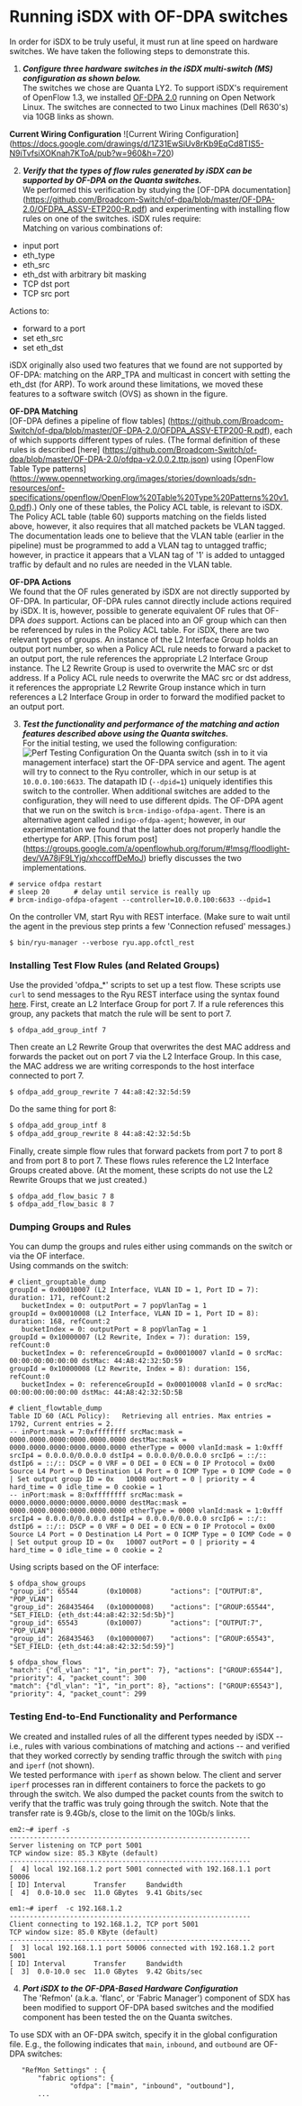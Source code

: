 # Running iSDX with OF-DPA switches

In order for iSDX to be truly useful, it must run at line speed on hardware switches.  We
have taken the following steps to demonstrate this.

1. **_Configure three hardware switches in the iSDX multi-switch (MS) configuration as shown
below._**   
The switches we chose are Quanta LY2.  To support iSDX's requirement of OpenFlow
1.3, we installed
[OF-DPA 2.0](http://lumanetworks.github.io/of-dpa/doc/html/d8/dd0/OFDPA_OVERVIEW.html)
running on Open Network Linux.  The switches are connected to
two Linux machines (Dell R630's) via 10GB links as shown.  

 **Current Wiring Configuration**
![Current Wiring Configuration]
(https://docs.google.com/drawings/d/1Z31EwSiUv8rKb9EqCd8TIS5-N9iTvfsiXOKnah7KToA/pub?w=960&h=720)  
 
2. **_Verify that the types of flow rules generated by iSDX can be supported by OF-DPA on the
Quanta switches._**   
We performed this verification by studying the [OF-DPA documentation]
(https://github.com/Broadcom-Switch/of-dpa/blob/master/OF-DPA-2.0/OFDPA_ASSV-ETP200-R.pdf)
and experimenting with installing flow rules on one of the switches.  iSDX rules require:  
Matching on various combinations of:
 * input port
 * eth_type
 * eth_src
 * eth_dst with arbitrary bit masking
 * TCP dst port
 * TCP src port  

 Actions to:
 * forward to a port
 * set eth_src
 * set eth_dst  

 iSDX originally also used two features that we found are not supported by OF-DPA:
 matching on the ARP_TPA and multicast in concert with setting the eth_dst (for ARP).  To
 work around these limitations, we moved these features to a software switch (OVS) as shown
 in the figure.  

 **OF-DPA Matching**  
 [OF-DPA defines a pipeline of flow tables]
 (https://github.com/Broadcom-Switch/of-dpa/blob/master/OF-DPA-2.0/OFDPA_ASSV-ETP200-R.pdf),
 each of which supports different types of 
 rules.
 (The formal definition of these rules is described [here]
 (https://github.com/Broadcom-Switch/of-dpa/blob/master/OF-DPA-2.0/ofdpa-v2.0.0.2.ttp.json)
 using [OpenFlow Table Type patterns]
 (https://www.opennetworking.org/images/stories/downloads/sdn-resources/onf-specifications/openflow/OpenFlow%20Table%20Type%20Patterns%20v1.0.pdf).)
 Only one of these tables, the Policy ACL table, is relevant to iSDX.  The Policy
 ACL table (table 60) supports matching on the fields listed above, however, it also
 requires that
 all matched packets be VLAN tagged.  The documentation leads one to believe that the VLAN
 table (earlier in the pipeline) must be programmed to add a VLAN tag to untagged traffic;
 however, in practice it appears that a VLAN tag of '1' is added to untagged traffic by
 default and no rules are needed in the VLAN table.

 **OF-DPA Actions**  
 We found that the OF rules generated by iSDX are not directly supported by OF-DPA.  In
 particular, OF-DPA rules cannot directly include actions required by iSDX.
 It is, however, possible to generate equivalent OF rules that OF-DPA *does* support.
 Actions can be placed into an OF group which can then be referenced by rules in the
 Policy ACL table.  For iSDX, there are two relevant types of groups.  An instance of the
 L2 Interface Group holds an output port number, so when a Policy ACL rule needs to
 forward a packet to an output port, the rule references the appropriate L2 Interface
 Group instance.  The L2 Rewrite Group is used to overwrite the MAC src or dst address.
 If a Policy ACL rule needs to overwrite the MAC src or dst address, it references the
 appropriate L2 Rewrite Group instance which in turn references a L2 Interface Group in
 order to forward the modified packet to an output port.

3. **_Test the functionality and performance of the matching and action features described
above using the Quanta switches._**  
For the initial testing, we used the following configuration: 
![Perf Testing
Configuration](https://docs.google.com/drawings/d/1QHrcgNcjwR5H5EvDLtqaz93rxjewIARrKszlBA7NkNo/pub?w=960&h=720)
On the Quanta switch (ssh in to it via management interface) start the OF-DPA service and
agent.  The agent will try to connect to the Ryu controller, which in our setup is at
`10.0.0.100:6633`.  The datapath ID (`--dpid=1`) uniquely identifies this switch to the controller.  When additional switches are added to the configuration, they will need to use different dpids.
The OF-DPA agent that we run on the switch is `brcm-indigo-ofdpa-agent`.
There is an alternative agent called `indigo-ofdpa-agent`; however, in our experimentation we
found that the latter does not properly handle the ethertype for ARP.
[This forum post]
(https://groups.google.com/a/openflowhub.org/forum/#!msg/floodlight-dev/VA78jF9LYjg/xhccoffDeMoJ)
 briefly discusses the two implementations.
 ````
 # service ofdpa restart
 # sleep 20 	 # delay until service is really up
 # brcm-indigo-ofdpa-ofagent --controller=10.0.0.100:6633 --dpid=1
 ````
On the controller VM, start Ryu with REST interface.  (Make sure to wait until the agent
in the previous step prints a few 'Connection refused' messages.)
 ````
 $ bin/ryu-manager --verbose ryu.app.ofctl_rest
 ````
### Installing Test Flow Rules (and Related Groups)
Use the provided 'ofdpa_*' scripts to set up a test flow.  These scripts use `curl` to send messages
to the Ryu REST interface using the syntax found
[here](http://ryu.readthedocs.org/en/latest/app/ofctl_rest.html).
First, create an L2 Interface Group for port 7.  If a rule references this group, any
packets that match the rule will be sent to port 7.
 ````
 $ ofdpa_add_group_intf 7
 ````
Then create an L2 Rewrite Group that overwrites the dest MAC address and forwards the
packet out on port 7 via the L2 Interface Group.  In this case, the MAC address we are
writing corresponds to the host interface connected to port 7.
 ````
 $ ofdpa_add_group_rewrite 7 44:a8:42:32:5d:59
 ````
Do the same thing for port 8:
 ````bash
 $ ofdpa_add_group_intf 8
 $ ofdpa_add_group_rewrite 8 44:a8:42:32:5d:5b
 ````
Finally, create simple flow rules that forward packets from port 7 to port 8 and from port 8 to
port 7.  These flows rules reference the L2 Interface Groups created above.  (At the moment,
these scripts do not use the L2 Rewrite Groups that we just created.)
 ````
 $ ofdpa_add_flow_basic 7 8
 $ ofdpa_add_flow_basic 8 7
 ````
### Dumping Groups and Rules
You can dump the groups and rules either using commands on the switch or via the OF interface.  
Using commands on the switch:
 ````
 # client_grouptable_dump
 groupId = 0x00010007 (L2 Interface, VLAN ID = 1, Port ID = 7): duration: 171, refCount:2
    bucketIndex = 0: outputPort = 7 popVlanTag = 1 
 groupId = 0x00010008 (L2 Interface, VLAN ID = 1, Port ID = 8): duration: 168, refCount:2
	bucketIndex = 0: outputPort = 8 popVlanTag = 1 
 groupId = 0x10000007 (L2 Rewrite, Index = 7): duration: 159, refCount:0
	bucketIndex = 0: referenceGroupId = 0x00010007 vlanId = 0 srcMac: 00:00:00:00:00:00 dstMac: 44:A8:42:32:5D:59 
 groupId = 0x10000008 (L2 Rewrite, Index = 8): duration: 156, refCount:0
	bucketIndex = 0: referenceGroupId = 0x00010008 vlanId = 0 srcMac: 00:00:00:00:00:00 dstMac: 44:A8:42:32:5D:5B

 # client_flowtable_dump
 Table ID 60 (ACL Policy):   Retrieving all entries. Max entries = 1792, Current entries = 2.
 -- inPort:mask = 7:0xffffffff srcMac:mask = 0000.0000.0000:0000.0000.0000 destMac:mask = 0000.0000.0000:0000.0000.0000 etherType = 0000 vlanId:mask = 1:0xfff srcIp4 = 0.0.0.0/0.0.0.0 dstIp4 = 0.0.0.0/0.0.0.0 srcIp6 = ::/:: dstIp6 = ::/:: DSCP = 0 VRF = 0 DEI = 0 ECN = 0 IP Protocol = 0x00 Source L4 Port = 0 Destination L4 Port = 0 ICMP Type = 0 ICMP Code = 0 | Set output group ID = 0x   10008 outPort = 0 | priority = 4 hard_time = 0 idle_time = 0 cookie = 1
 -- inPort:mask = 8:0xffffffff srcMac:mask = 0000.0000.0000:0000.0000.0000 destMac:mask = 0000.0000.0000:0000.0000.0000 etherType = 0000 vlanId:mask = 1:0xfff srcIp4 = 0.0.0.0/0.0.0.0 dstIp4 = 0.0.0.0/0.0.0.0 srcIp6 = ::/:: dstIp6 = ::/:: DSCP = 0 VRF = 0 DEI = 0 ECN = 0 IP Protocol = 0x00 Source L4 Port = 0 Destination L4 Port = 0 ICMP Type = 0 ICMP Code = 0 | Set output group ID = 0x   10007 outPort = 0 | priority = 4 hard_time = 0 idle_time = 0 cookie = 2
 ````
Using scripts based on the OF interface:
 ````
 $ ofdpa_show_groups 
"group_id": 65544	    (0x10008)	    "actions": ["OUTPUT:8", "POP_VLAN"]
"group_id": 268435464	(0x10000008)	"actions": ["GROUP:65544", "SET_FIELD: {eth_dst:44:a8:42:32:5d:5b}"]
"group_id": 65543	    (0x10007)	    "actions": ["OUTPUT:7", "POP_VLAN"]
"group_id": 268435463	(0x10000007)	"actions": ["GROUP:65543", "SET_FIELD: {eth_dst:44:a8:42:32:5d:59}"]

 $ ofdpa_show_flows 
"match": {"dl_vlan": "1", "in_port": 7}, "actions": ["GROUP:65544"], "priority": 4, "packet_count": 300
"match": {"dl_vlan": "1", "in_port": 8}, "actions": ["GROUP:65543"], "priority": 4, "packet_count": 299
 ````
### Testing End-to-End Functionality and Performance
We created and installed rules of all the different types needed by iSDX -- i.e., rules with
various combinations of matching and actions -- and verified that they worked correctly by
sending traffic through the switch with `ping` and `iperf` (not shown).   
We tested performance with `iperf` as shown below. The client and server `iperf` processes
ran in different containers to force the packets to go through the switch.  We also dumped
the packet counts from the switch to verify that the traffic was truly going through the switch.
Note that the transfer rate is 9.4Gb/s, close to the limit on the 10Gb/s links.
 ````
em2:~# iperf -s
------------------------------------------------------------
Server listening on TCP port 5001
TCP window size: 85.3 KByte (default)
------------------------------------------------------------
[  4] local 192.168.1.2 port 5001 connected with 192.168.1.1 port 50006
[ ID] Interval       Transfer     Bandwidth
[  4]  0.0-10.0 sec  11.0 GBytes  9.41 Gbits/sec
 ````

 ````
em1:~# iperf  -c 192.168.1.2
------------------------------------------------------------
Client connecting to 192.168.1.2, TCP port 5001
TCP window size: 85.0 KByte (default)
------------------------------------------------------------
[  3] local 192.168.1.1 port 50006 connected with 192.168.1.2 port 5001
[ ID] Interval       Transfer     Bandwidth
[  3]  0.0-10.0 sec  11.0 GBytes  9.42 Gbits/sec
 ````

4. **_Port iSDX to the OF-DPA-Based Hardware Configuration_**  
The 'Refmon' (a.k.a. 'flanc', or 'Fabric Manager') component of SDX has been modified to
support OF-DPA based switches and the modified component has been tested the on the Quanta
switches.

 To use SDX with an OF-DPA switch, specify it in the global configuration file.  E.g., the
 following indicates that `main`, `inbound`, and `outbound` are OF-DPA switches:
 ````
    "RefMon Settings" : {
        "fabric options": {
                "ofdpa": ["main", "inbound", "outbound"],
		...
 ````


